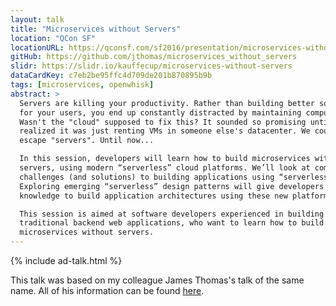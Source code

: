 ```yaml
---
layout: talk
title: "Microservices without Servers"
location: "QCon SF"
locationURL: https://qconsf.com/sf2016/presentation/microservices-without-servers
gitHub: https://github.com/jthomas/microservices_without_servers
slidr: https://slidr.io/kauffecup/microservices-without-servers
dataCardKey: c7eb2be95ffc4d709de201b870895b9b
tags: [microservices, openwhisk]
abstract: >
  Servers are killing your productivity. Rather than building better software
  for your users, you end up constantly distracted by maintaining computers.
  Wasn't the "cloud" supposed to fix this? It sounded so promising until we
  realized it was just renting VMs in someone else's datacenter. We couldn't
  escape "servers". Until now...

  In this session, developers will learn how to build microservices without
  servers, using modern “serverless” cloud platforms. We’ll look at common
  challenges (and solutions) to building applications using “serverless” stacks.
  Exploring emerging “serverless” design patterns will give developers the
  knowledge to build application architectures using these new platforms.

  This session is aimed at software developers experienced in building
  traditional backend web applications, who want to learn how to build
  microservices without servers.
---
```


{% include ad-talk.html %}

This talk was based on my colleague James Thomas's talk of the same name. All
of his information can be found
[here](https://github.com/jthomas/microservices_without_servers).
